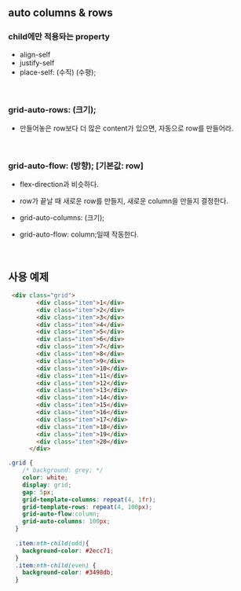 ## auto columns & rows

### child에만 적용돠는 property
- align-self
- justify-self
- place-self: (수직) (수평);

<br />

### grid-auto-rows: (크기);
- 만들어놓은 row보다 더 많은 content가 있으면, 자동으로 row를 만들어라.

<br />

### grid-auto-flow: (방향); [기본값: row]
- flex-direction과 비슷하다.
- row가 끝날 때 새로운 row를 만들지, 새로운 column을 만들지 결정한다.

- grid-auto-columns: (크기);
- grid-auto-flow: column;일때 작동한다.

<br />

## 사용 예제

```html
 <div class="grid">
        <div class="item">1</div>
        <div class="item">2</div>
        <div class="item">3</div>
        <div class="item">4</div>
        <div class="item">5</div>
        <div class="item">6</div>
        <div class="item">7</div>
        <div class="item">8</div>
        <div class="item">9</div>
        <div class="item">10</div>
        <div class="item">11</div>
        <div class="item">12</div>
        <div class="item">13</div>
        <div class="item">14</div>
        <div class="item">15</div>
        <div class="item">16</div>
        <div class="item">17</div>
        <div class="item">18</div>
        <div class="item">19</div>
        <div class="item">20</div>
      </div>
```

```css
.grid {
    /* background: grey; */
    color: white;
    display: grid;
    gap: 5px;
    grid-template-columns: repeat(4, 1fr);
    grid-template-rows: repeat(4, 100px);
    grid-auto-flow:column;
    grid-auto-columns: 100px;
  }
  
  .item:nth-child(odd){
    background-color: #2ecc71;
  }
  .item:nth-child(even) {
    background-color: #3498db;
  }
```